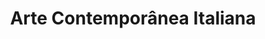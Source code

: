 ---
ref: sol-231-0004
title: ["Arte Contemporânea Italiana"]
author_name: ["Sebastião Rodrigues"]
publisher: ["Fundação Calouste Gulbenkian"]
year: "y1966"
origin: ["Portugal"]
formats: ["catalogue"]
disciplines: ["graphic-design"]
tags:
layout: artifact
status: ["scan"]
published: false
int_published: false
image_count:
date_added: 2023-06-16
batch:
---